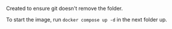 Created to ensure git doesn't remove the folder.

To start the image, run `docker compose up -d` in the next folder up.

